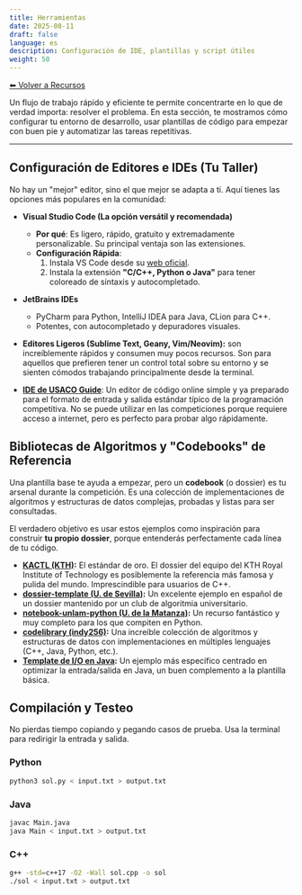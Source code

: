 ```yaml
---
title: Herramientas
date: 2025-08-11
draft: false
language: es
description: Configuración de IDE, plantillas y script útiles
weight: 50
---
```


[⬅ Volver a Recursos](../)

Un flujo de trabajo rápido y eficiente te permite concentrarte en lo que de verdad importa: resolver el problema. En esta sección, te mostramos cómo configurar tu entorno de desarrollo, usar plantillas de código para empezar con buen pie y automatizar las tareas repetitivas.

---


## Configuración de Editores e IDEs (Tu Taller)

No hay un "mejor" editor, sino el que mejor se adapta a ti. Aquí tienes las opciones más populares en la comunidad:

- **Visual Studio Code (La opción versátil y recomendada)**
  - **Por qué**: Es ligero, rápido, gratuito y extremadamente personalizable. Su principal ventaja son las extensiones.
  - **Configuración Rápida**:
    1. Instala VS Code desde su [web oficial](https://code.visualstudio.com/).
    2. Instala la extensión **"C/C++, Python o Java"** para tener coloreado de sintaxis y autocompletado.

- **JetBrains IDEs**
  - PyCharm para Python, IntelliJ IDEA para Java, CLion para C++.
  - Potentes, con autocompletado y depuradores visuales.

- **Editores Ligeros (Sublime Text, Geany, Vim/Neovim):** son increíblemente rápidos y consumen muy pocos recursos. Son para aquellos que prefieren tener un control total sobre su entorno y se sienten cómodos trabajando principalmente desde la terminal.

- **[IDE de USACO Guide](https://ide.usaco.guide/)**: Un editor de código online simple y ya preparado para el formato de entrada y salida estándar típico de la programación competitiva. No se puede utilizar en las competiciones porque requiere acceso a internet, pero es perfecto para probar algo rápidamente.


## Bibliotecas de Algoritmos y "Codebooks" de Referencia

Una plantilla base te ayuda a empezar, pero un **codebook** (o dossier) es tu arsenal durante la competición. Es una colección de implementaciones de algoritmos y estructuras de datos complejas, probadas y listas para ser consultadas.

El verdadero objetivo es usar estos ejemplos como inspiración para construir **tu propio dossier**, porque entenderás perfectamente cada línea de tu código.

- **[KACTL (KTH)](https://github.com/kth-competitive-programming/kactl/blob/main/kactl.pdf):** El estándar de oro. El dossier del equipo del KTH Royal Institute of Technology es posiblemente la referencia más famosa y pulida del mundo. Imprescindible para usuarios de C++.
- **[dossier-template (U. de Sevilla)](https://github.com/algoritmiaUS/dossier-template):** Un excelente ejemplo en español de un dossier mantenido por un club de algoritmia universitario.
- **[notebook-unlam-python (U. de la Matanza)](https://github.com/LautaroLasorsa/notebook-unlam-python/blob/main/notebook/notebook.pdf):** Un recurso fantástico y muy completo para los que compiten en Python.
- **[codelibrary (indy256)](https://github.com/indy256/codelibrary):** Una increíble colección de algoritmos y estructuras de datos con implementaciones en múltiples lenguajes (C++, Java, Python, etc.).
- **[Template de I/O en Java](https://github.com/jeffrey-xiao/competitive-programming/blob/master/src/codebook/Template.java):** Un ejemplo más específico centrado en optimizar la entrada/salida en Java, un buen complemento a la plantilla básica.


## Compilación y Testeo

No pierdas tiempo copiando y pegando casos de prueba. Usa la terminal para redirigir la entrada y salida.


### Python

```bash
python3 sol.py < input.txt > output.txt
```


### Java

```bash
javac Main.java
java Main < input.txt > output.txt
```


### C++

```bash
g++ -std=c++17 -O2 -Wall sol.cpp -o sol
./sol < input.txt > output.txt
```
